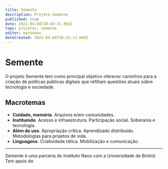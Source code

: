 ```yaml
---
title: Semente
description: Projeto Semente
published: true
date: 2022-04-04T20:43:31.903Z
tags: projetos, semente
editor: markdown
dateCreated: 2022-04-04T20:32:13.049Z
---
```


# Semente

O projeto Semente tem como principal objetivo oferecer caminhos para a criação de políticas públicas digitais que reflitam questões atuais sobre tecnologia e sociedade.

## Macrotemas

- **Cuidado, memória**. Arquivos e/em comunidades. 
- **Instituindo**. Acesso e infraestrutura. Participação social. Soberania e tecnologia.
- **Além do uso**. Apropriação crítica. Aprendizado distribuído. Metodologias para projetos de vida.
- **Linguagens**. Criatividade tática. Mobilização e comunicação.

----

Semente é uma parceria do Instituto Neos com a Universidade de Bristol. Tem apoio do 

